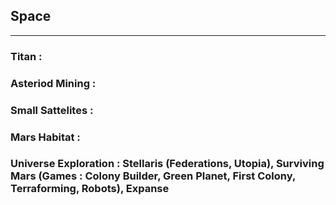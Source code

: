 ## Space

---

### Titan :

### Asteriod Mining :

### Small Sattelites :

### Mars Habitat :

### Universe Exploration : Stellaris (Federations, Utopia), Surviving Mars (Games : Colony Builder, Green Planet, First Colony, Terraforming, Robots), Expanse

